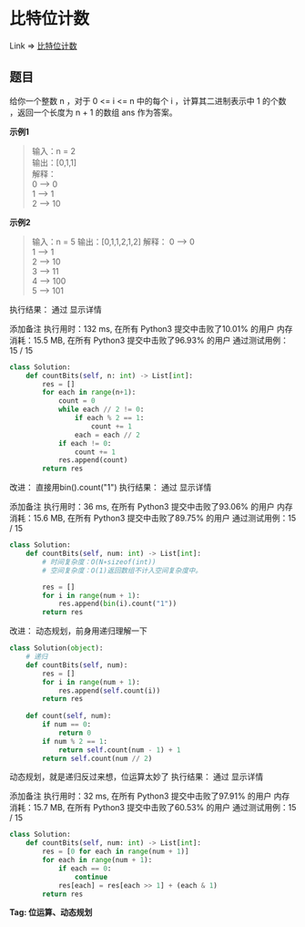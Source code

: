 # 比特位计数

Link => [比特位计数](https://leetcode-cn.com/problems/counting-bits/)

## 题目
给你一个整数 n ，对于 0 <= i <= n 中的每个 i ，计算其二进制表示中 1 的个数 ，返回一个长度为 n + 1 的数组 ans 作为答案。

**示例1**
>输入：n = 2<br />
>输出：[0,1,1]<br />
>解释：<br />
>0 --> 0<br />
>1 --> 1<br />
>2 --> 10<br />

**示例2**
>输入：n = 5
>输出：[0,1,1,2,1,2]
>解释：
>0 --> 0<br />
>1 --> 1<br />
>2 --> 10<br />
>3 --> 11<br />
>4 --> 100<br />
>5 --> 101<br />

执行结果：
通过
显示详情

添加备注
执行用时：132 ms, 在所有 Python3 提交中击败了10.01% 的用户
内存消耗：15.5 MB, 在所有 Python3 提交中击败了96.93% 的用户
通过测试用例：15 / 15

```python
class Solution:
    def countBits(self, n: int) -> List[int]:
        res = []
        for each in range(n+1):
            count = 0
            while each // 2 != 0:
                if each % 2 == 1:
                    count += 1
                each = each // 2
            if each != 0:
                count += 1
            res.append(count)
        return res
```
改进：
直接用bin().count("1")
执行结果：
通过
显示详情

添加备注
执行用时：36 ms, 在所有 Python3 提交中击败了93.06% 的用户
内存消耗：15.6 MB, 在所有 Python3 提交中击败了89.75% 的用户
通过测试用例：15 / 15
```python
class Solution:
    def countBits(self, num: int) -> List[int]:
        # 时间复杂度：O(N∗sizeof(int))
        # 空间复杂度：O(1)返回数组不计入空间复杂度中。

        res = []
        for i in range(num + 1):
            res.append(bin(i).count("1"))
        return res
```
改进：
动态规划，前身用递归理解一下
```python
class Solution(object):
    # 递归
    def countBits(self, num):
        res = []
        for i in range(num + 1):
            res.append(self.count(i))
        return res
    
    def count(self, num):
        if num == 0:
            return 0
        if num % 2 == 1:
            return self.count(num - 1) + 1
        return self.count(num // 2)

```
动态规划，就是递归反过来想，位运算太妙了
执行结果：
通过
显示详情

添加备注
执行用时：32 ms, 在所有 Python3 提交中击败了97.91% 的用户
内存消耗：15.7 MB, 在所有 Python3 提交中击败了60.53% 的用户
通过测试用例：15 / 15
```python
class Solution:
    def countBits(self, num: int) -> List[int]:
        res = [0 for each in range(num + 1)]
        for each in range(num + 1):
            if each == 0:
                continue
            res[each] = res[each >> 1] + (each & 1)
        return res
```
**Tag: 位运算、动态规划**

